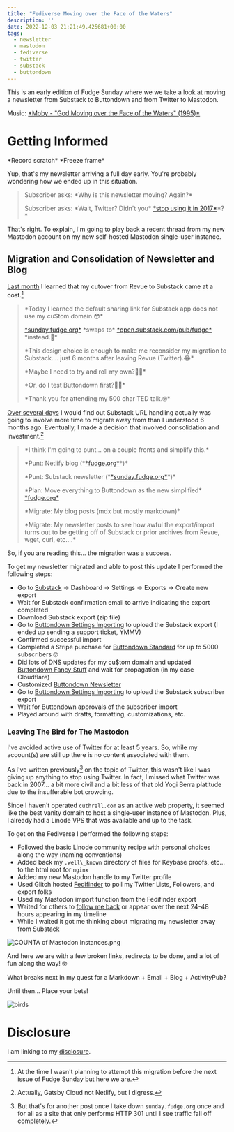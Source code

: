 ```yaml
---
title: "Fediverse Moving over the Face of the Waters"
description: ''
date: 2022-12-03 21:21:49.425681+00:00
tags:
  - newsletter
  - mastodon
  - fediverse
  - twitter
  - substack
  - buttondown
---
```


This is an early edition of Fudge Sunday where we we take a look at moving a newsletter from Substack to Buttondown and from Twitter to Mastodon.

Music: [\*Moby - "God Moving over the Face of the Waters" (1995)\*](https://www.youtube.com/watch?v=UMfn7KXdPQQ)

# Getting Informed

\*Record scratch\* \*Freeze frame\* 

Yup, that's my newsletter arriving a full day early. You're probably wondering how we ended up in this situation.

> Subscriber asks: \*Why is this newsletter moving? Again?\*
> 
> Subscriber asks: \*Wait, Twitter? Didn't you\* [\*stop using it in 2017\*](https://fudge.org/archive/on-twitter)\*?\*

That's right. To explain, I'm going to play back a recent thread from my new Mastodon account on my new self-hosted Mastodon single-user instance.

## Migration and Consolidation of Newsletter and Blog

[Last month](https://cuthrell.com/@jay/109446544660219986) I learned that my cutover from Revue to Substack came at a cost.[^1]

> \*Today I learned the default sharing link for Substack app does not use my cu$tom domain.😳\*
> 
> [\*sunday.fudge.org\*](http://sunday.fudge.org) \*swaps to\* [\*open.substack.com/pub/fudge\*](http://open.substack.com/pub/fudge) \*instead.🤔\*
> 
> \*This design choice is enough to make me reconsider my migration to Substack…. just 6 months after leaving Revue (Twitter).😂\*
> 
> \*Maybe I need to try and roll my own?🤷‍♂️\*
> 
> \*Or, do I test Buttondown first?🤷‍♂️\*
> 
> \*Thank you for attending my 500 char TED talk.🤓\*

[Over several days](https://cuthrell.com/@jay/109440951231030300) I would find out Substack URL handling actually was going to involve more time to migrate away from than I understood 6 months ago. Eventually, I made a decision that involved consolidation and investment.[^2]

> \*I think I'm going to punt... on a couple fronts and simplify this.\*
> 
> \*Punt: Netlify blog (\*[\*fudge.org\*](http://fudge.org)\*)\*
> 
> \*Punt: Substack newsletter (\*[\*sunday.fudge.org\*](http://sunday.fudge.org)\*)\*
> 
> \*Plan: Move everything to Buttondown as the new simplified\* [\*fudge.org\*](http://fudge.org)
> 
> \*Migrate: My blog posts (mdx but mostly markdown)\*
> 
> \*Migrate: My newsletter posts to see how awful the export/import turns out to be getting off of Substack or prior archives from Revue, wget, curl, etc....\*

So, if you are reading this... the migration was a success.

To get my newsletter migrated and able to post this update I performed the following steps:

- Go to [Substack](https://substack.com) -> Dashboard -> Settings -> Exports -> Create new export
- Wait for Substack confirmation email to arrive indicating the export completed
- Download Substack export (zip file) 
- Go to [Buttondown Settings Importing](https://buttondown.email/settings#importing) to upload the Substack export (I ended up sending a support ticket, YMMV)
- Confirmed successful import
- Completed a Stripe purchase for [Buttondown Standard](https://buttondown.email/settings#billing) for up to 5000 subscribers 🤓
- Did lots of DNS updates for my cu$tom domain and updated [Buttondown Fancy Stuff](https://buttondown.email/settings#domains) and wait for propagation (in my case Cloudflare)
- Customized [Buttondown Newsletter](https://buttondown.email/settings#newsletter-general)
- Go to [Buttondown Settings Importing](https://buttondown.email/settings#importing) to upload the Substack subscriber export
- Wait for Buttondown approvals of the subscriber import
- Played around with drafts, formatting, customizations, etc.

### Leaving The Bird for The Mastodon

I've avoided active use of Twitter for at least 5 years. So, while my account(s) are still up there is no content associated with them.

As I've written previously[^3] on the topic of Twitter, this wasn't like I was giving up anything to stop using Twitter. In fact, I missed what Twitter was back in 2007... a bit more civil and a bit less of that old Yogi Berra platitude due to the insufferable bot crowding.

Since I haven't operated `cuthrell.com` as an active web property, it seemed like the best vanity domain to host a single-user instance of Mastodon. Plus, I already had a Linode VPS that was available and up to the task.

To get on the Fediverse I performed the following steps:

- Followed the basic Linode community recipe with personal choices along the way (naming conventions)
- Added back my `.well\_known` directory of files for Keybase proofs, etc... to the html root for `nginx`
- Added my new Mastodon handle to my Twitter profile 
- Used Glitch hosted [Fedifinder](https://fedifinder.glitch.me/#) to poll my Twitter Lists, Followers, and export folks
- Used my Mastodon import function from the Fedifinder export
- Waited for others to [follow me back](https://cuthrell.com/@jay) or appear over the next 24-48 hours appearing in my timeline
- While I waited it got me thinking about migrating my newsletter away from Substack

 ![COUNTA of Mastodon Instances.png](https://buttondown-attachments.s3.us-west-2.amazonaws.com/images/11f02ff6-5667-43be-802c-b3a7f0dedd91.png) 

And here we are with a few broken links, redirects to be done, and a lot of fun along the way! 🤓

What breaks next in my quest for a Markdown + Email + Blog + ActivityPub?

Until then... Place your bets!

![birds](https://buttondown-attachments.s3.us-west-2.amazonaws.com/images/bd8b355d-a3dd-4a53-b867-75e420dbb438.jpg)

# Disclosure

I am linking to my [disclosure](https://jaycuthrell.com/disclosure/).

[^1]: At the time I wasn't planning to attempt this migration before the next issue of Fudge Sunday but here we are.

[^2]: Actually, Gatsby Cloud not Netlify, but I digress.

[^3]: But that's for another post once I take down `sunday.fudge.org` once and for all as a site that only performs HTTP 301 until I see traffic fall off completely.